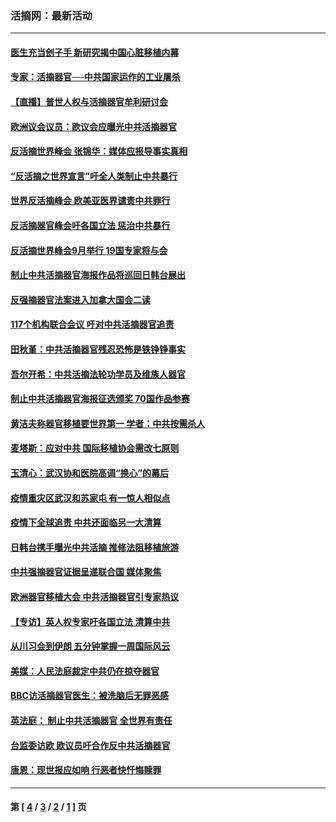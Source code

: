### 活摘网：最新活动
---
#### [医生充当刽子手 新研究揭中国心脏移植内幕](../../pages/nf5883/n13772291.md?10300430) 
#### [专家：活摘器官──中共国家运作的工业屠杀](../../pages/nf5883/n13761178.md?10300430) 
#### [【直播】普世人权与活摘器官牟利研讨会](../../pages/nf5883/n13425146.md?10300430) 
#### [欧洲议会议员：欧议会应曝光中共活摘器官](../../pages/nf5883/n13336571.md?10300430) 
#### [反活摘世界峰会 张锦华：媒体应报导事实真相](../../pages/nf5883/n13278502.md?10300430) 
#### [“反活摘之世界宣言”吁全人类制止中共暴行](../../pages/nf5883/n13259730.md?10300430) 
#### [世界反活摘峰会 欧美亚医界谴责中共罪行](../../pages/nf5883/n13253550.md?10300430) 
#### [反活摘器官峰会吁各国立法 惩治中共暴行](../../pages/nf5883/n13245052.md?10300430) 
#### [反活摘世界峰会9月举行 19国专家将与会](../../pages/nf5883/n13201492.md?10300430) 
#### [制止中共活摘器官海报作品将巡回日韩台展出](../../pages/nf5883/n13177791.md?10300430) 
#### [反强摘器官法案进入加拿大国会二读](../../pages/nf5883/n13033450.md?10300430) 
#### [117个机构联合会议 吁对中共活摘器官追责](../../pages/nf5883/n12775087.md?10300430) 
#### [田秋堇：中共活摘器官残忍恐怖是铁铮铮事实](../../pages/nf5883/n12702148.md?10300430) 
#### [吾尔开希：中共活摘法轮功学员及维族人器官](../../pages/nf5883/n12693197.md?10300430) 
#### [制止中共活摘器官海报征选颁奖 70国作品参赛](../../pages/nf5883/n12692050.md?10300430) 
#### [黄洁夫称器官移植要世界第一 学者：中共按需杀人](../../pages/nf5883/n12572329.md?10300430) 
#### [麦塔斯：应对中共 国际移植协会需改七原则](../../pages/nf5883/n12514711.md?10300430) 
#### [玉清心：武汉协和医院高调“换心”的幕后](../../pages/nf5883/n12298730.md?10300430) 
#### [疫情重灾区武汉和苏家屯 有一惊人相似点](../../pages/nf5883/n12150824.md?10300430) 
#### [疫情下全球追责 中共还面临另一大清算](../../pages/nf5883/n12070397.md?10300430) 
#### [日韩台携手曝光中共活摘 推修法阻移植旅游](../../pages/nf5883/n11712046.md?10300430) 
#### [中共强摘器官证据呈递联合国 媒体聚焦](../../pages/nf5883/n11546426.md?10300430) 
#### [欧洲器官移植大会 中共活摘器官引专家热议](../../pages/nf5883/n11539095.md?10300430) 
#### [【专访】英人权专家吁各国立法 清算中共](../../pages/nf5883/n11367315.md?10300430) 
#### [从川习会到伊朗 五分钟掌握一周国际风云](../../pages/nf5883/n11338520.md?10300430) 
#### [美媒：人民法庭裁定中共仍在掠夺器官](../../pages/nf5883/n11334897.md?10300430) 
#### [BBC访活摘器官医生：被洗脑后无罪恶感](../../pages/nf5883/n11335935.md?10300430) 
#### [英法庭： 制止中共活摘器官 全世界有责任](../../pages/nf5883/n11330691.md?10300430) 
#### [台监委访欧 欧议员吁合作反中共活摘器官](../../pages/nf5883/n11109190.md?10300430) 
#### [唐恩：现世报应如响 行恶者快忏悔赎罪](../../pages/nf5883/n11104016.md?10300430) 

---
#### 第 [ [4](./4.md?10300430) / [3](./3.md?10300430) / [2](./2.md?10300430) / [1](./1.md?10300430) ] 页
